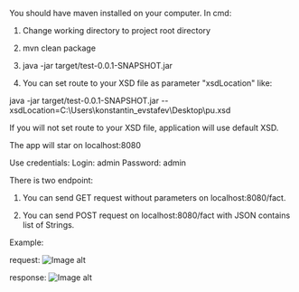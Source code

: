 You should have maven installed on your computer.
In cmd:

1) Change working directory to project root directory

2) mvn clean package

3) java -jar target/test-0.0.1-SNAPSHOT.jar

4) You can set route to your XSD file as parameter "xsdLocation" like:

 java -jar target/test-0.0.1-SNAPSHOT.jar --xsdLocation=C:\Users\konstantin_evstafev\Desktop\pu.xsd
 

If you will not set route to your XSD file, application will use default XSD.

The app will star on localhost:8080


Use credentials:
Login: admin
Password: admin

There is two endpoint:
1) You can send GET request without parameters on localhost:8080/fact.

2) You can send POST request on localhost:8080/fact with  JSON contains list of 
Strings.


Example:

request:
![Image alt](https://git.epam.com/Konstantin_Evstafev/test/blob/master/1.PNG)

response:
![Image alt](https://git.epam.com/Konstantin_Evstafev/test/blob/master/2.PNG)
